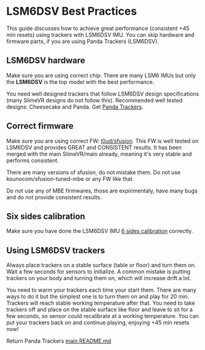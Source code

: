 # LSM6DSV Best Practices

This guide discusses how to achieve great performance (consistent +45 min resets) using trackers with LSM6DSV IMU. You can skip hardware and firmware parts, if you are using Panda Trackers (LSM6DSV).  

 ## LSM6DSV hardware

Make sure you are using correct chip. There are many LSM6 IMUs but only the **LSM6DSV** is the top model with the best performance. 

You need well designed trackers that follow LSM6DSV design specifications (many SlimeVR designs do not follow this). Recommended well tested designs: Cheesecake and Panda. Get [Panda Trackers](https://discord.gg/ZzgH7QkN7F). 

 ## Correct firmware 

 Make sure you are using correct FW: [l0ud/sfusion](https://github.com/l0ud/SlimeVR-Tracker-ESP-BMI270/tree/sfusion). This FW is well tested on LSM6DSV and provides GREAT and CONSISTENT results. It has been merged with the main SlimeVR/main already, meaning it's very stable and performs consistent.
 
 There are many versions of sfusion, do not mistake them. Do not use kounocom/sfusion-tuned-mbe or any FW like that. 
 
 Do not use any of MBE firmwares, those are expirimentaly, have many bugs and do not provide consistent results.

 ## Six sides calibration

Make sure you have done the LSM6DSV IMU [6 sides calibration](imu-calibration.md) correctly.  

 ## Using LSM6DSV trackers

Always place trackers on a stable surface (table or floor) and turn them on. Wait a few seconds for sensors to initialize. A common mistake is putting trackers on your body and turning them on, which will increase drift a lot.

You need to warm your trackers each time your start them. There are many ways to do it but the simplest one is to turn them on and play for 20 min. Trackers will reach stable working temperature after that. You need to take trackers off and place on the stable surface like floor and leave to sit for a few seconds, so sensor could recalibrate at a working temperature. You can put your trackers back on and continue playing, enjoying +45 min resets now! 

Return Panda Trackers [main README.md](../README.md) 


